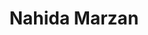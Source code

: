 ---
order: 27

title: "Nahida Marzan"

draft: false

bg_image: "images/backgrounds/page-title.jpg"

image: "images/executives/nahida-marzan.jpg"

designation: "Publicity Committee Executive"

contact:
  # contact item loop
  - name : "nahimarzan02@gmail.com"
    icon : "ti-email" # icon pack : https://themify.me/themify-icons
    link : "mailto:nahimarzan02@gmail.com"

  # contact item loop
  - name : "Nahida Marzan"
    icon : "ti-facebook" # icon pack : https://themify.me/themify-icons
    link : "#"

  # contact item loop
  - name : "IEEE ID: 96827961"
    icon : "ti-world" # icon pack : https://themify.me/themify-icons
    link : "#96827961"

# type
type: "executives"
---